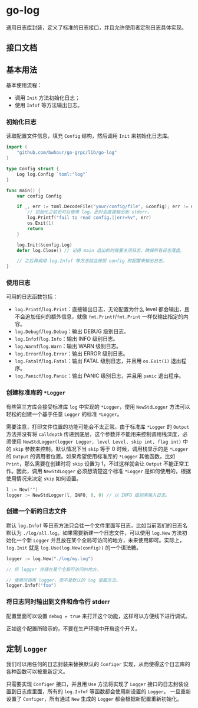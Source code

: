 # go-log #

通用日志库封装，定义了标准的日志接口，并且允许使用者定制日志具体实现。

## 接口文档 ##

## 基本用法 ##

基本使用流程：

* 调用 `Init` 方法初始化日志；
* 使用 `Infof` 等方法输出日志。

### 初始化日志 ###

读取配置文件信息，填充 `Config` 结构，然后调用 `Init` 来初始化日志库。

```go
import (
    "github.com/bwhour/go-grpc/lib/go-log"
)

type Config struct {
    Log log.Config `toml:"log"`
}

func main() {
    var config Config

    if _, err := toml.DecodeFile("your/config/file", &config); err != nil {
        // 初始化之前也可以使用 log，此时会直接输出到 stderr。
        log.Printf("fail to read config.||err=%v", err)
        os.Exit(1)
        return
    }

    log.Init(&config.Log)
    defer log.Close() // 记得 main 退出的时候要关闭日志，确保所有日志落盘。

    // 之后再调用 log.Infof 等方法就会按照 config 的配置来输出日志。
}
```

### 使用日志 ###

可用的日志函数包括：

* `log.Printf`/`log.Print`：直接输出日志，无论配置为什么 level 都会输出，且不会追加任何的额外信息，就像 `fmt.Printf`/`fmt.Print` 一样仅输出指定的内容。
* `log.Debugf`/`log.Debug`：输出 DEBUG 级别日志。
* `log.Infof`/`log.Info`：输出 INFO 级别日志。
* `log.Warnf`/`log.Warn`：输出 WARN 级别日志。
* `log.Errorf`/`log.Error`：输出 ERROR 级别日志。
* `log.Fatalf`/`log.Fatal`：输出 FATAL 级别日志，并且用 `os.Exit(1)` 退出程序。
* `log.Panicf`/`log.Panic`：输出 PANIC 级别日志，并且用 `panic` 退出程序。

### 创建标准库的 `*Logger` ###

有些第三方库会接受标准库 `log` 中实现的 `*Logger`，使用 `NewStdLogger` 方法可以轻松的创建一个基于任意 `Logger` 的标准 `*Logger`。

需要注意，打印文件位置的功能可能会不太正常。由于标准库 `*Logger` 的 `Output` 方法并没有将 `calldepth` 传递到底层，这个参数并不能用来控制调用栈深度，必须使用 `NewStdLogger(logger Logger, level Level, skip int, flag int)` 中的 `skip` 参数来控制。默认情况下当 `skip` 等于 0 时候，调用栈显示的是 `*Logger` 的 `Output` 的调用者位置。如果希望使用标准库的 `*Logger` 其他函数，比如 `Print`，那么需要在创建时将 `skip` 设置为 1，不过这样就会让 `Output` 不能正常工作。因此，调用 `NewStdLogger` 必须想清楚这个标准 `*Logger` 是如何使用的，根据使用情况来决定 `skip` 如何设置。

```go
l := New("")
logger := NewStdLogger(l, INFO, 0, 0) // 以 INFO 级别来输入日志。
```

### 创建一个新的日志文件 ###

默认 `log.Infof` 等日志方法只会往一个文件里面写日志，比如当前我们的日志名默认为 `./log/all.log`。如果需要新建一个日志文件，可以使用 `log.New` 方法初始化一个新 `Logger` 并且放在某个全局可访问的地方，未来使用即可。实际上，`log.Init` 就是 `log.Use(log.New(config))` 的一个语法糖。

```go
logger := log.New("./log/my.log")

// 将 logger 存储在某个全局可访问的地方。

// 使用时调用 logger，而不是默认的 log 里面方法。
logger.Infof("foo")
```

### 将日志同时输出到文件和命令行 stderr ###

配置里面可以设置 `debug = true` 来打开这个功能，这样可以方便线下进行调试。

正如这个配置所暗示的，不要在生产环境中开启这个开关。

## 定制 `Logger` ##

我们可以用任何的日志封装来替换默认的 `Configer` 实现，从而使得这个日志库的各种函数可以被重新定义。

只需要实现 `Configer` 接口，并且用 `Use` 方法将实现了 `Logger` 接口的日志封装设置到日志库里面，所有的 `log.Infof` 等函数都会使用新设置的 `Logger`。
一旦重新设置了 `Configer`，所有通过 `New` 生成的 `Logger` 都会根据新配置重新初始化。